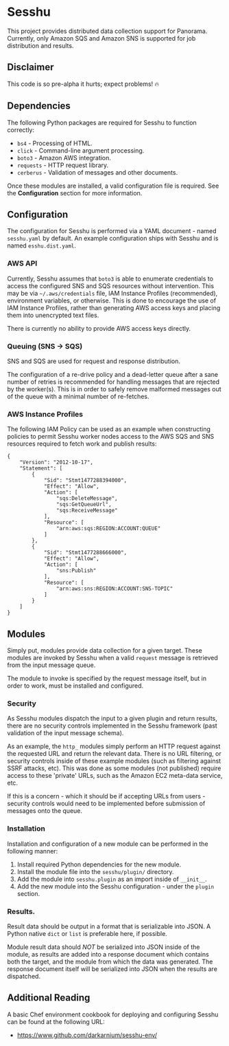 # Sesshu

This project provides distributed data collection support for Panorama. Currently, only Amazon SQS and Amazon SNS is supported for job distribution and results.

## Disclaimer

This code is so pre-alpha it hurts; expect problems! :fire:

## Dependencies

The following Python packages are required for Sesshu to function correctly:

* `bs4` - Processing of HTML.
* `click` - Command-line argument processing.
* `boto3` - Amazon AWS integration.
* `requests` - HTTP request library.
* `cerberus` - Validation of messages and other documents.

Once these modules are installed, a valid configuration file is required. See the **Configuration** section for more information.

## Configuration

The configuration for Sesshu is performed via a YAML document - named `sesshu.yaml` by default. An example configuration ships with Sesshu and is named `esshu.dist.yaml`.

### AWS API

Currently, Sesshu assumes that `boto3` is able to enumerate credentials to access the configured SNS and SQS resources without intervention. This may be via `~/.aws/credentials` file, IAM Instance Profiles (recommended), environment variables, or otherwise. This is done to encourage the use of IAM Instance Profiles, rather than generating AWS access keys and placing them into unencrypted text files.

There is currently no ability to provide AWS access keys directly.

### Queuing (SNS -> SQS)

SNS and SQS are used for request and response distribution.

The configuration of a re-drive policy and a dead-letter queue after a sane number of retries is recommended for handling messages that are rejected by the worker(s). This is in order to safely remove malformed messages out of the queue with a minimal number of re-fetches.

### AWS Instance Profiles

The following IAM Policy can be used as an example when constructing policies to permit Sesshu worker nodes access to the AWS SQS and SNS resources required to fetch work and publish results:

```
{
    "Version": "2012-10-17",
    "Statement": [
        {
            "Sid": "Stmt1477288394000",
            "Effect": "Allow",
            "Action": [
                "sqs:DeleteMessage",
                "sqs:GetQueueUrl",
                "sqs:ReceiveMessage"
            ],
            "Resource": [
                "arn:aws:sqs:REGION:ACCOUNT:QUEUE"
            ]
        },
        {
            "Sid": "Stmt1477288666000",
            "Effect": "Allow",
            "Action": [
                "sns:Publish"
            ],
            "Resource": [
                "arn:aws:sns:REGION:ACCOUNT:SNS-TOPIC"
            ]
        }
    ]
}
```

## Modules

Simply put, modules provide data collection for a given target. These modules are invoked by Sesshu when a valid `request` message is retrieved from the input message queue.

The module to invoke is specified by the request message itself, but in order to work, must be installed and configured.

### Security

As Sesshu modules dispatch the input to a given plugin and return results, there are no security controls implemented in the Sesshu framework (past validation of the input message schema).

As an example, the `http_` modules simply perform an HTTP request against the requested URL and return the relevant data. There is no URL filtering, or security controls inside of these example modules (such as filtering against SSRF attacks, etc). This was done as some modules (not published) require access to these 'private' URLs, such as the Amazon EC2 meta-data service, etc.

If this is a concern - which it should be if accepting URLs from users - security controls would need to be implemented before submission of messages onto the queue.

### Installation

Installation and configuration of a new module can be performed in the following manner:

1. Install required Python dependencies for the new module.
2. Install the module file into the `sesshu/plugin/` directory.
3. Add the module into `sesshu.plugin` as an import inside of `__init__`.
4. Add the new module into the Sesshu configuration - under the `plugin` section.

### Results.

Result data should be output in a format that is serializable into JSON. A Python native `dict` or `list` is preferable here, if possible.

Module result data should *NOT* be serialized into JSON inside of the module, as results are added into a response document which contains both the target, and the module from which the data was generated. The response document itself will be serialized into JSON when the results are dispatched.

## Additional Reading

A basic Chef environment cookbook for deploying and configuring Sesshu can be found at the following URL:

* https://www.github.com/darkarnium/sesshu-env/
